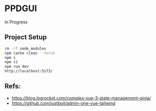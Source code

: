 # PPDGUI
In Progress

## Project Setup

```sh
rm -rf node_modules
npm cache clean --force
npm i
npm ci
npm run dev
http://localhost:5173/
```

## Refs:

- https://blog.logrocket.com/complex-vue-3-state-management-pinia/
- https://github.com/justboil/admin-one-vue-tailwind